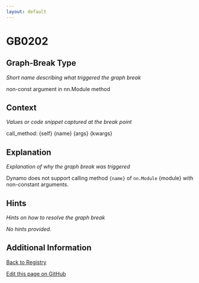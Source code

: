 ```yaml
---
layout: default
---
```

# GB0202

## Graph-Break Type
*Short name describing what triggered the graph break*

non-const argument in nn.Module method

## Context
*Values or code snippet captured at the break point*

call_method: {self} {name} {args} {kwargs}

## Explanation
*Explanation of why the graph break was triggered*

Dynamo does not support calling method `{name}` of ``nn.Module`` {module} with non-constant arguments.

## Hints
*Hints on how to resolve the graph break*

*No hints provided.*


## Additional Information

<!-- ADDITIONAL INFORMATION START - Add custom information below this line -->

<!-- ADDITIONAL INFORMATION END -->

[Back to Registry](../index.html)

[Edit this page on GitHub](https://github.com/pytorch-labs/compile-graph-break-site/edit/main/docs/gb/gb0202.md)
